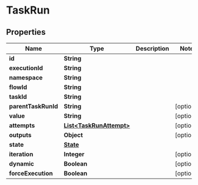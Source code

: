 

# TaskRun


## Properties

| Name | Type | Description | Notes |
|------------ | ------------- | ------------- | -------------|
|**id** | **String** |  |  |
|**executionId** | **String** |  |  |
|**namespace** | **String** |  |  |
|**flowId** | **String** |  |  |
|**taskId** | **String** |  |  |
|**parentTaskRunId** | **String** |  |  [optional] |
|**value** | **String** |  |  [optional] |
|**attempts** | [**List&lt;TaskRunAttempt&gt;**](TaskRunAttempt.md) |  |  [optional] |
|**outputs** | **Object** |  |  [optional] |
|**state** | [**State**](State.md) |  |  |
|**iteration** | **Integer** |  |  [optional] |
|**dynamic** | **Boolean** |  |  [optional] |
|**forceExecution** | **Boolean** |  |  [optional] |



